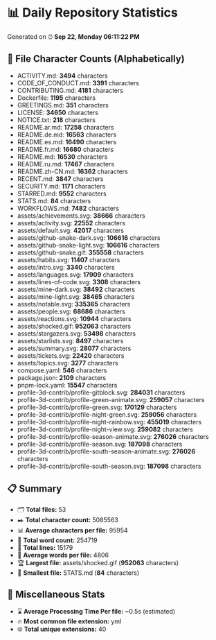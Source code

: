 # 📊 Daily Repository Statistics
Generated on ⏰ **Sep 22, Monday 06:11:22 PM**

## 📂 File Character Counts (Alphabetically)
- ACTIVITY.md: **3494** characters
- CODE_OF_CONDUCT.md: **3391** characters
- CONTRIBUTING.md: **4181** characters
- Dockerfile: **1195** characters
- GREETINGS.md: **351** characters
- LICENSE: **34650** characters
- NOTICE.txt: **218** characters
- README.ar.md: **17258** characters
- README.de.md: **16563** characters
- README.es.md: **16490** characters
- README.fr.md: **16680** characters
- README.md: **16530** characters
- README.ru.md: **17467** characters
- README.zh-CN.md: **16362** characters
- RECENT.md: **3847** characters
- SECURITY.md: **1171** characters
- STARRED.md: **9552** characters
- STATS.md: **84** characters
- WORKFLOWS.md: **7482** characters
- assets/achievements.svg: **38666** characters
- assets/activity.svg: **22552** characters
- assets/default.svg: **42017** characters
- assets/github-snake-dark.svg: **106616** characters
- assets/github-snake-light.svg: **106616** characters
- assets/github-snake.gif: **355558** characters
- assets/habits.svg: **11407** characters
- assets/intro.svg: **3340** characters
- assets/languages.svg: **17909** characters
- assets/lines-of-code.svg: **3308** characters
- assets/mine-dark.svg: **38492** characters
- assets/mine-light.svg: **38465** characters
- assets/notable.svg: **335365** characters
- assets/people.svg: **68686** characters
- assets/reactions.svg: **10944** characters
- assets/shocked.gif: **952063** characters
- assets/stargazers.svg: **53498** characters
- assets/starlists.svg: **8497** characters
- assets/summary.svg: **28077** characters
- assets/tickets.svg: **22420** characters
- assets/topics.svg: **3277** characters
- compose.yaml: **546** characters
- package.json: **2109** characters
- pnpm-lock.yaml: **15547** characters
- profile-3d-contrib/profile-gitblock.svg: **284031** characters
- profile-3d-contrib/profile-green-animate.svg: **259057** characters
- profile-3d-contrib/profile-green.svg: **170129** characters
- profile-3d-contrib/profile-night-green.svg: **259056** characters
- profile-3d-contrib/profile-night-rainbow.svg: **455019** characters
- profile-3d-contrib/profile-night-view.svg: **259082** characters
- profile-3d-contrib/profile-season-animate.svg: **276026** characters
- profile-3d-contrib/profile-season.svg: **187098** characters
- profile-3d-contrib/profile-south-season-animate.svg: **276026** characters
- profile-3d-contrib/profile-south-season.svg: **187098** characters

## 📋 Summary
- 🗂️ **Total files:** 53
- ✒️ **Total character count:** 5085563
- 📊 **Average characters per file:** 95954
- 📝 **Total word count:** 254719
- 🧾 **Total lines:** 15179
- 📐 **Average words per file:** 4806
- 🏆 **Largest file:** assets/shocked.gif (**952063** characters)
- 🥉 **Smallest file:** STATS.md (**84** characters)

## 🌟 Miscellaneous Stats
- ⌛ **Average Processing Time Per file:** ~0.5s (estimated)
- 🔥 **Most common file extension:** yml
- 🌐 **Total unique extensions:** 40

